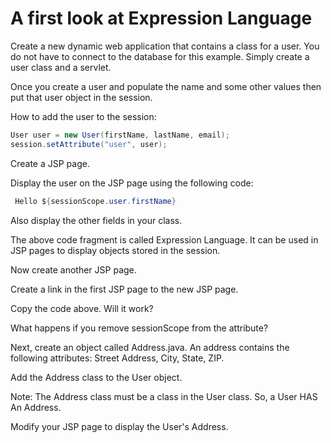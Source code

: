 # A first look at Expression Language

Create a new dynamic web application that contains a class for a user. You do not have to connect to the database for this example. Simply create a user class and a servlet.

Once you create a user and populate the name and some other values then put that user object in the session.

How to add the user to the session:
```java
User user = new User(firstName, lastName, email);
session.setAttribute("user", user);
```
 

Create a JSP page.

Display the user on the JSP page using the following code:

 
```java
 Hello ${sessionScope.user.firstName}
```
Also display the other fields in your class.

The above code fragment is called Expression Language. It can be used in JSP pages to display objects stored in the session.

Now create another JSP page.

Create a link in the first JSP page to the new JSP page.

Copy the code above. Will it work?

What happens if you remove sessionScope from the attribute?

 

Next, create an object called Address.java. An address contains the following attributes: Street Address, City, State, ZIP.

Add the Address class to the User object.

Note: The Address class must be a class in the User class. So, a User HAS An Address.

Modify your JSP page to display the User's Address.

